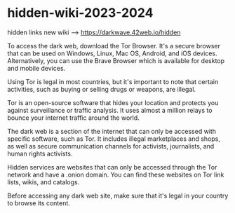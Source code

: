 # hidden-wiki-2023-2024

hidden links new wiki --> https://darkwave.42web.io/hidden

To access the dark web, download the Tor Browser. It's a secure browser that can be used on Windows, Linux, Mac OS, Android, and iOS devices. Alternatively, you can use the Brave Browser which is available for desktop and mobile devices.

Using Tor is legal in most countries, but it's important to note that certain activities, such as buying or selling drugs or weapons, are illegal.

Tor is an open-source software that hides your location and protects you against surveillance or traffic analysis. It uses almost a million relays to bounce your internet traffic around the world.

The dark web is a section of the internet that can only be accessed with specific software, such as Tor. It includes illegal marketplaces and shops, as well as secure communication channels for activists, journalists, and human rights activists.

Hidden services are websites that can only be accessed through the Tor network and have a .onion domain. You can find these websites on Tor link lists, wikis, and catalogs.

Before accessing any dark web site, make sure that it's legal in your country to browse its content.
